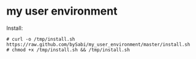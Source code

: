 my user environment
================

Install:

	# curl -o /tmp/install.sh https://raw.github.com/bySabi/my_user_environment/master/install.sh
	# chmod +x /tmp/install.sh && /tmp/install.sh

